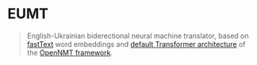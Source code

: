 # EUMT

> English-Ukrainian biderectional neural machine translator, based on [fastText](https://fasttext.cc/docs/en/support.html) word embeddings and [default Transformer architecture](https://arxiv.org/pdf/1706.03762.pdf%EF%BC%89%E6%8F%8F%E8%BF%B0%E4%BA%86%E8%BF%99%E6%A0%B7%E5%81%9A%E7%9A%84%E5%8E%9F%E5%9B%A0%E3%80%82) of the [OpenNMT framework](https://opennmt.net/).
